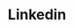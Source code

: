 ---
title: Linkedin
icon: carbon:logo-linkedin
url: https://www.linkedin.com/in/ben-lee-58ab6b97/
---